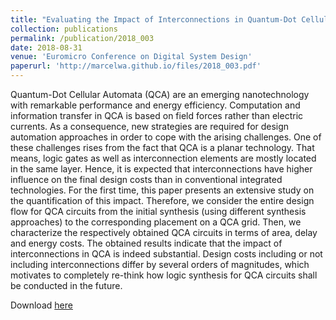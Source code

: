 ```yaml
---
title: "Evaluating the Impact of Interconnections in Quantum-Dot Cellular Automata"
collection: publications
permalink: /publication/2018_003
date: 2018-08-31
venue: 'Euromicro Conference on Digital System Design'
paperurl: 'http://marcelwa.github.io/files/2018_003.pdf'
---
```


Quantum-Dot Cellular Automata (QCA) are an emerging nanotechnology with remarkable performance and energy efficiency. Computation and information transfer in QCA is based on field forces rather than electric currents. As a consequence, new strategies are required for design automation approaches in order to cope with the arising challenges. One of these challenges rises from the fact that QCA is a planar technology. That means, logic gates as well as interconnection elements are mostly located in the same layer. Hence, it is expected that interconnections have higher influence on the final design costs than in conventional integrated technologies. For the first time, this paper presents an extensive study on the quantification of this impact. Therefore, we consider the entire design flow for QCA circuits from the initial synthesis (using different synthesis approaches) to the corresponding placement on a QCA grid. Then, we characterize the respectively obtained QCA circuits in terms of area, delay and energy costs. The obtained results indicate that the impact of interconnections in QCA is indeed substantial. Design costs including or not including interconnections differ by several orders of magnitudes, which motivates to completely re-think how logic synthesis for QCA circuits shall be conducted in the future.

Download [here](http://marcelwa.github.io/files/2018_003.pdf)
